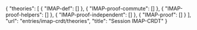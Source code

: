 {
    "theories": [
        {
            "IMAP-def": []
        },
        {
            "IMAP-proof-commute": []
        },
        {
            "IMAP-proof-helpers": []
        },
        {
            "IMAP-proof-independent": []
        },
        {
            "IMAP-proof": []
        }
    ],
    "url": "entries/imap-crdt/theories",
    "title": "Session IMAP-CRDT"
}